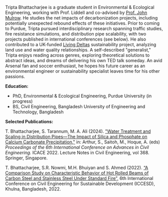 Tripta Bhattacharjee is a graduate student in Environmental & Ecological Engineering, working with Prof. Liddell and co-advised by [Prof. John Mulrow]( https://engineering.purdue.edu/EEE/People/ptProfile?resource_id=274459). He studies the net impacts of decarbonization projects, including potentially unexpected rebound effects of these initiatives. Prior to coming to Purdue, Tripta pursued interdisciplinary research spanning traffic studies, fire resistance simulations, and distribution pipe scalability, with two projects published in international conferences (see below). He also contributed to a UK-funded [Living Deltas]( https://livingdeltas.org/) sustainability project, analyzing land use and water quality relationships. A self-described "generalist," Tripta enjoys reading across genres, exploring theoretical solutions to abstract ideas, and dreams of delivering his own TED talk someday. An avid Arsenal fan and soccer enthusiast, he hopes his future career as an environmental engineer or sustainability specialist leaves time for his other passions.

<strong>Education:</strong>
<ul>
	<li>PhD, Environmental & Ecological Engineering, Purdue University (in progress)</li>
	<li>BS, Civil Engineering, Bangladesh University of Engineering and Technology, Bangladesh</li>
</ul>

<strong>Selected Publications:</strong>

T. Bhattacharjee, S. Tarannum, M. A. Ali (2024). <a href="https://doi.org/10.1007/978-981-99-3826-1_21">"Water Treatment and Scaling in Distribution Pipes—The Impact of Silica and Phosphate on Calcium Carbonate Precipitation,"</a> in: Arthur, S., Saitoh, M., Hoque, A. (eds) <em>Proceedings of the 6th International Conference on Advances in Civil Engineering.</em> ICACE 2022. Lecture Notes in Civil Engineering, vol 368. Springer, Singapore.

T. Bhattacharjee, S.R. Nowmi, M.H. Bhuiyan and S. Ahmed (2022). <a href="http://iccesd.com/proc_2022/Papers/FSE-4179.pdf">“A Comparison Study on Characteristic Behavior of Hot Rolled Beams of Carbon Steel and Stainless Steel Under Standard Fire”,</a> 6th International Conference on Civil Engineering for Sustainable Development (ICCESD), Khulna, Bangladesh, 2022.





